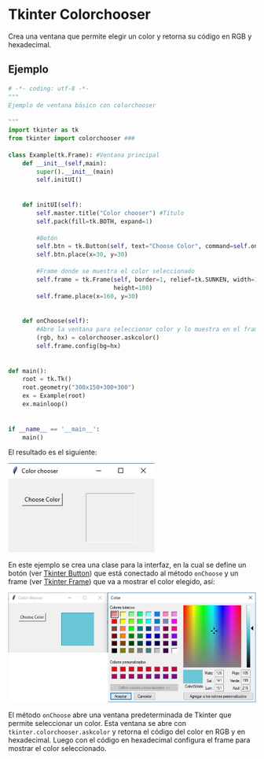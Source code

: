 # Tkinter Colorchooser
Crea una ventana que permite elegir un color y retorna su código en RGB y hexadecimal.

## Ejemplo

```python
# -*- coding: utf-8 -*-
"""
Ejemplo de ventana básico con colorchooser

"""
import tkinter as tk
from tkinter import colorchooser ###

class Example(tk.Frame): #Ventana principal
    def __init__(self,main):
        super().__init__(main)
        self.initUI()


    def initUI(self):
        self.master.title("Color chooser") #Título
        self.pack(fill=tk.BOTH, expand=1)

        #Botón
        self.btn = tk.Button(self, text="Choose Color", command=self.onChoose)
        self.btn.place(x=30, y=30)

        #Frame donde se muestra el color seleccionado
        self.frame = tk.Frame(self, border=1, relief=tk.SUNKEN, width=100,
                              height=100)
        self.frame.place(x=160, y=30)


    def onChoose(self):
        #Abre la ventana para seleccionar color y lo muestra en el frame
        (rgb, hx) = colorchooser.askcolor()
        self.frame.config(bg=hx)


def main():
    root = tk.Tk()
    root.geometry("300x150+300+300")
    ex = Example(root)
    ex.mainloop()


if __name__ == '__main__':
    main()
```
El resultado es el siguiente:

![ventana colorchooser](https://github.com/juan-suarezp/PythonTkinterTutorial/blob/master/widgets/colorchooser/ventanacolorchooser.png)
 
En este ejemplo se crea una clase para la interfaz, en la cual se define un botón (ver [Tkinter Button](https://github.com/juan-suarezp/PythonTkinterTutorial/blob/master/widgets/button/button.md)) que está conectado al método `onChoose` y un frame (ver [Tkinter Frame](https://github.com/juan-suarezp/PythonTkinterTutorial/blob/master/widgets/frame/frame.md)) que va a mostrar el color elegido, así:

![funcion colorchooser](https://github.com/juan-suarezp/PythonTkinterTutorial/blob/master/widgets/colorchooser/funcioncolorchooser.png)

El método `onChoose` abre una ventana predeterminada de Tkinter que permite seleccionar un color. Esta ventana se abre con `tkinter.colorchooser.askcolor` y retorna el código del color en RGB y en hexadecimal. Luego con el código en hexadecimal configura el frame para mostrar el color seleccionado.
